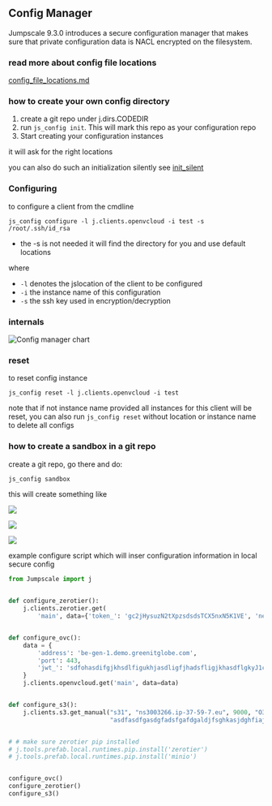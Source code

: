 ## Config Manager

Jumpscale 9.3.0 introduces a secure configuration manager that makes sure that private configuration data is NACL encrypted on the filesystem.

### read more about config file locations

[config_file_locations.md](config_file_locations.md)

### how to create your own config directory

1.  create a git repo under j.dirs.CODEDIR
2.  run `js_config init`. This will mark this repo as your configuration repo
3.  Start creating your configuration instances

it will ask for the right locations

you can also do such an initialization silently see [init_silent](init_silent.md)

### Configuring

to configure a client from the cmdline

```
js_config configure -l j.clients.openvcloud -i test -s /root/.ssh/id_rsa
```

* the -s is not needed it will find the directory for you and use default locations

where

* `-l` denotes the jslocation of the client to be configured
* `-i` the instance name of this configuration
* `-s` the ssh key used in encryption/decryption

### internals

![Config manager chart](cfm.jpg?raw=true "config manager chart")

### reset

to reset config instance

```
js_config reset -l j.clients.openvcloud -i test
```

note that if not instance name provided all instances for this client will be reset, you can also run `js_config reset` without location or instance name to delete all configs

### how to create a sandbox in a git repo

create a git repo, go there and do:

```bash
js_config sandbox
```

this will create something like

![](sb.png)

![](sb2.png)

![](sb3.png)

example configure script which will inser configuration information in local secure config

```python
from Jumpscale import j


def configure_zerotier():
    j.clients.zerotier.get(
        'main', data={'token_': 'gc2jHysuzN2tXpzsdsdsTCX5nxN5K1VE', 'networkID_': '17d70943sdsdsc661'})


def configure_ovc():
    data = {
        'address': 'be-gen-1.demo.greenitglobe.com',
        'port': 443,
        'jwt_': 'sdfohasdifgjkhsdlfigukhjasdligfjhadsfligjkhasdflgkyJ1c2VyOmFkbWluIl0sInVzZXJuYW1lIjoiZGVzcGllZ2sifQ.YPqeTFR7F64oLYVV8ZIeVIy2N0xEMCmNYrCF6FF7wuEu6WW9kyNUEzyTLjNFoWTJ9p0rw2ueWk3hi14s6CsJymYivFv2aSEgE982qshMMyfbvsAv9-vzEsuFfjN06a86'
    }
    j.clients.openvcloud.get('main', data=data)


def configure_s3():
    j.clients.s3.get_manual("s31", "ns3003266.ip-37-59-7.eu", 9000, "O3BWLOD0IXJFJQBAUET6",
                            "asdfasdfgasdgfadsfgafdgaldjfsghkasjdghfiaj")


# # make sure zerotier pip installed
# j.tools.prefab.local.runtimes.pip.install('zerotier')
# j.tools.prefab.local.runtimes.pip.install('minio')


configure_ovc()
configure_zerotier()
configure_s3()
```
